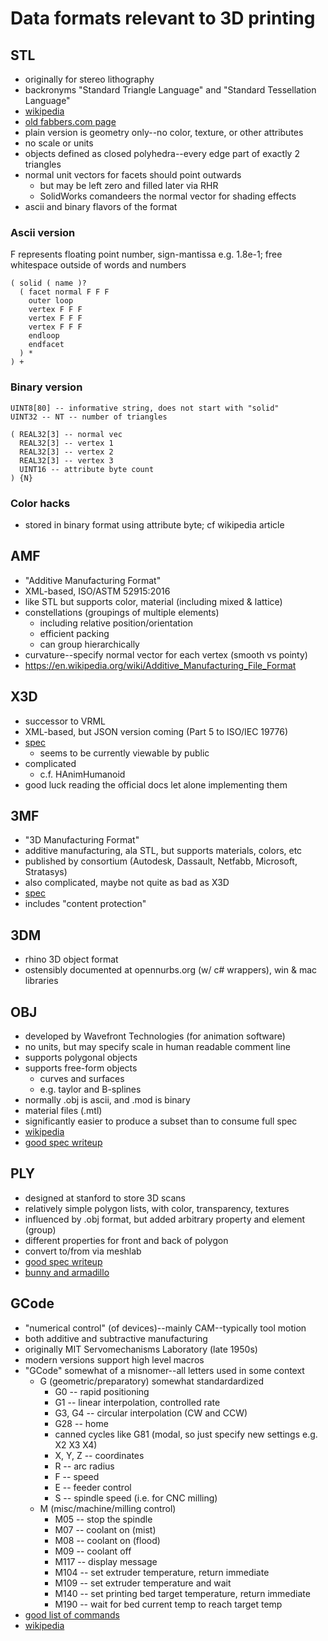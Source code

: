 # Data formats relevant to 3D printing

## STL

* originally for stereo lithography
* backronyms "Standard Triangle Language" and "Standard Tessellation Language"
* [wikipedia](https://en.wikipedia.org/wiki/STL_(file_format))
* [old fabbers.com page](http://www.fabbers.com/tech/STL_Format)
* plain version is geometry only--no color, texture, or other attributes
* no scale or units
* objects defined as closed polyhedra--every edge part of exactly 2 triangles
* normal unit vectors for facets should point outwards
  * but may be left zero and filled later via RHR
  * SolidWorks comandeers the normal vector for shading effects
* ascii and binary flavors of the format

### Ascii version

F represents floating point number, sign-mantissa e.g. 1.8e-1; free whitespace
outside of words and numbers

```
( solid ( name )?
  ( facet normal F F F
    outer loop
    vertex F F F
    vertex F F F
    vertex F F F
    endloop
    endfacet
  ) *
) +
```

### Binary version

```
UINT8[80] -- informative string, does not start with "solid"
UINT32 -- NT -- number of triangles

( REAL32[3] -- normal vec
  REAL32[3] -- vertex 1
  REAL32[3] -- vertex 2
  REAL32[3] -- vertex 3
  UINT16 -- attribute byte count
) {N}
```

### Color hacks

* stored in binary format using attribute byte; cf wikipedia article

## AMF

* "Additive Manufacturing Format"
* XML-based, ISO/ASTM 52915:2016
* like STL but supports color, material (including mixed & lattice)
* constellations (groupings of multiple elements)
  * including relative position/orientation
  * efficient packing
  * can group hierarchically
* curvature--specify normal vector for each vertex (smooth vs pointy)
* https://en.wikipedia.org/wiki/Additive_Manufacturing_File_Format

## X3D

* successor to VRML
* XML-based, but JSON version coming (Part 5 to ISO/IEC 19776)
* [spec](http://www.web3d.org/x3d/what-x3d)
  * seems to be currently viewable by public
* complicated
  * c.f. HAnimHumanoid
* good luck reading the official docs let alone implementing them

## 3MF

* "3D Manufacturing Format"
* additive manufacturing, ala STL, but supports materials, colors, etc
* published by consortium (Autodesk, Dassault, Netfabb, Microsoft, Stratasys)
* also complicated, maybe not quite as bad as X3D
* [spec](https://3mf.io/specification/)
* includes "content protection"

## 3DM

* rhino 3D object format
* ostensibly documented at opennurbs.org (w/ c# wrappers), win & mac libraries

## OBJ

* developed by Wavefront Technologies (for animation software)
* no units, but may specify scale in human readable comment line
* supports polygonal objects
* supports free-form objects
  * curves and surfaces
  * e.g. taylor and B-splines
* normally .obj is ascii, and .mod is binary
* material files (.mtl)
* significantly easier to produce a subset than to consume full spec
* [wikipedia](https://en.wikipedia.org/wiki/Wavefront_.obj_file)
* [good spec writeup](http://www.cs.utah.edu/~boulos/cs3505/obj_spec.pdf)

## PLY

* designed at stanford to store 3D scans
* relatively simple polygon lists, with color, transparency, textures
* influenced by .obj format, but added arbitrary property and element (group)
* different properties for front and back of polygon
* convert to/from via meshlab
* [good spec writeup](http://paulbourke.net/dataformats/ply/)
* [bunny and armadillo](http://graphics.stanford.edu/data/3Dscanrep/)

## GCode

* "numerical control" (of devices)--mainly CAM--typically tool motion
* both additive and subtractive manufacturing
* originally MIT Servomechanisms Laboratory (late 1950s)
* modern versions support high level macros
* "GCode" somewhat of a misnomer--all letters used in some context
  * G (geometric/preparatory) somewhat standardardized
    * G0 -- rapid positioning
    * G1 -- linear interpolation, controlled rate
    * G3, G4 -- circular interpolation (CW and CCW)
    * G28 -- home
    * canned cycles like G81 (modal, so just specify new settings e.g. X2 X3 X4)
    * X, Y, Z -- coordinates
    * R -- arc radius
    * F -- speed
    * E -- feeder control
    * S -- spindle speed (i.e. for CNC milling)
  * M (misc/machine/milling control)
    * M05 -- stop the spindle
    * M07 -- coolant on (mist)
    * M08 -- coolant on (flood)
    * M09 -- coolant off
    * M117 -- display message
    * M104 -- set extruder temperature, return immediate
    * M109 -- set extruder temperature and wait
    * M140 -- set printing bed target temperature, return immediate
    * M190 -- wait for bed current temp to reach target temp
* [good list of commands](https://reprap.org/wiki/G-code)
* [wikipedia](https://en.wikipedia.org/wiki/G-code)


